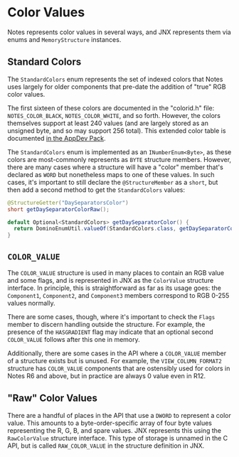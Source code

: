 # Color Values

Notes represents color values in several ways, and JNX represents them via enums and `MemoryStructure` instances.

## Standard Colors

The `StandardColors` enum represents the set of indexed colors that Notes uses largely for older components that pre-date the addition of "true" RGB color values.

The first sixteen of these colors are documented in the "colorid.h" file: `NOTES_COLOR_BLACK`, `NOTES_COLOR_WHITE`, and so forth. However, the colors themselves support at least 240 values (and are largely stored as an unsigned byte, and so may support 256 total). This extended color table is documented [in the AppDev Pack](https://doc.cwpcollaboration.com/appdevpack/docs/en/domino-richtext-reference.html#colortable).

The `StandardColors` enum is implemented as an `INumberEnum<Byte>`, as these colors are most-commonly represents as `BYTE` structure members. However, there are many cases where a structure will have a "color" member that's declared as `WORD` but nonetheless maps to one of these values. In such cases, it's important to still declare the `@StructureMember` as a `short`, but then add a second method to get the `StandardColors` values:

```java
@StructureGetter("DaySeparatorsColor")
short getDaySeparatorColorRaw();

default Optional<StandardColors> getDaySeparatorColor() {
  return DominoEnumUtil.valueOf(StandardColors.class, getDaySeparatorColorRaw());
}
```

## `COLOR_VALUE`

The `COLOR_VALUE` structure is used in many places to contain an RGB value and some flags, and is represented in JNX as the `ColorValue` structure interface. In principle, this is straightforward as far as its usage goes: the `Component1`, `Component2`, and `Component3` members correspond to RGB 0-255 values normally.

There are some cases, though, where it's important to check the `Flags` member to discern handling outside the structure. For example, the presence of the `HASGRADIENT` flag may indicate that an optional second `COLOR_VALUE` follows after this one in memory.

Additionally, there are some cases in the API where a `COLOR_VALUE` member of a structure exists but is unused. For example, the `VIEW_COLUMN_FORMAT2` structure has `COLOR_VALUE` components that are ostensibly used for colors in Notes R6 and above, but in practice are always 0 value even in R12.

## "Raw" Color Values

There are a handful of places in the API that use a `DWORD` to represent a color value. This amounts to a byte-order-specific array of four byte values representing the R, G, B, and spare values. JNX represents this using the `RawColorValue` structure interface. This type of storage is unnamed in the C API, but is called `RAW_COLOR_VALUE` in the structure definition in JNX.